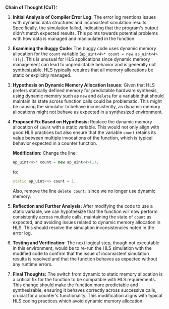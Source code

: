 **Chain of Thought (CoT):**

1. **Initial Analysis of Compiler Error Log:**
   The error log mentions issues with dynamic data structures and inconsistent simulation results. Specifically, the simulation failed, indicating that the program's output didn't match expected results. This points towards potential problems with how data is managed and manipulated in the function.

2. **Examining the Buggy Code:**
   The buggy code uses dynamic memory allocation for the `count` variable (`ap_uint<4>* count = new ap_uint<4>(1);`). This is unusual for HLS applications since dynamic memory management can lead to unpredictable behavior and is generally not synthesizable. HLS typically requires that all memory allocations be static or explicitly managed.

3. **Hypothesis on Dynamic Memory Allocation Issues:**
   Given that HLS prefers statically defined memory for predictable hardware synthesis, using dynamic memory such as `new` and `delete` for a variable that should maintain its state across function calls could be problematic. This might be causing the simulator to behave inconsistently, as dynamic memory allocations might not behave as expected in a synthesized environment.

4. **Proposed Fix Based on Hypothesis:**
   Replace the dynamic memory allocation of `count` with a static variable. This would not only align with good HLS practices but also ensure that the variable `count` retains its value between multiple invocations of the function, which is typical behavior expected in a counter function.

   **Modification:** Change the line:
   ```cpp
   ap_uint<4>* count = new ap_uint<4>(1);
   ```
   to:
   ```cpp
   static ap_uint<4> count = 1;
   ```
   Also, remove the line `delete count;` since we no longer use dynamic memory.

5. **Reflection and Further Analysis:**
   After modifying the code to use a static variable, we can hypothesize that the function will now perform consistently across multiple calls, maintaining the state of `count` as expected, and avoiding issues related to dynamic memory allocation in HLS. This should resolve the simulation inconsistencies noted in the error log.

6. **Testing and Verification:**
   The next logical step, though not executable in this environment, would be to re-run the HLS simulation with the modified code to confirm that the issue of inconsistent simulation results is resolved and that the function behaves as expected without any runtime errors.

7. **Final Thoughts:**
   The switch from dynamic to static memory allocation is a critical fix for the function to be compatible with HLS requirements. This change should make the function more predictable and synthesizable, ensuring it behaves correctly across successive calls, crucial for a counter's functionality. This modification aligns with typical HLS coding practices which avoid dynamic memory allocation.